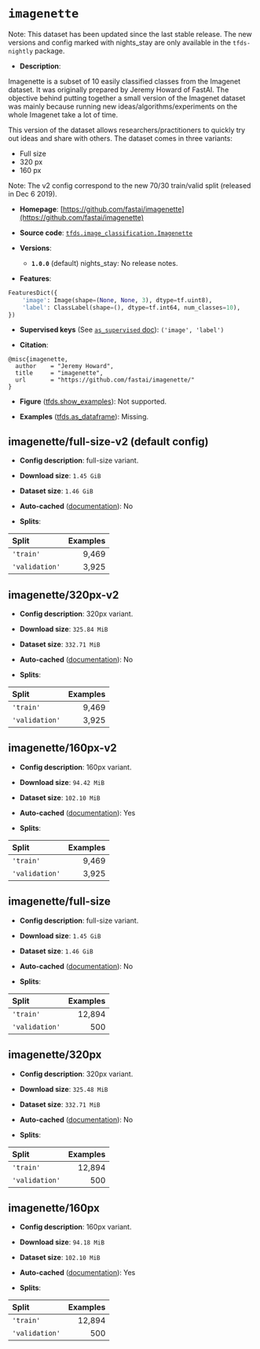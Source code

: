 <div itemscope itemtype="http://schema.org/Dataset">
  <div itemscope itemprop="includedInDataCatalog" itemtype="http://schema.org/DataCatalog">
    <meta itemprop="name" content="TensorFlow Datasets" />
  </div>
  <meta itemprop="name" content="imagenette" />
  <meta itemprop="description" content="Imagenette is a subset of 10 easily classified classes from the Imagenet&#10;dataset. It was originally prepared by Jeremy Howard of FastAI. The objective&#10;behind putting together a small version of the Imagenet dataset was mainly&#10;because running new ideas/algorithms/experiments on the whole Imagenet take a&#10;lot of time.&#10;&#10;This version of the dataset allows researchers/practitioners to quickly try out&#10;ideas and share with others. The dataset comes in three variants:&#10;&#10;  * Full size&#10;  * 320 px&#10;  * 160 px&#10;&#10;Note: The v2 config correspond to the new 70/30 train/valid split (released&#10;in Dec 6 2019).&#10;&#10;To use this dataset:&#10;&#10;```python&#10;import tensorflow_datasets as tfds&#10;&#10;ds = tfds.load(&#x27;imagenette&#x27;, split=&#x27;train&#x27;)&#10;for ex in ds.take(4):&#10;  print(ex)&#10;```&#10;&#10;See [the guide](https://www.tensorflow.org/datasets/overview) for more&#10;informations on [tensorflow_datasets](https://www.tensorflow.org/datasets).&#10;&#10;" />
  <meta itemprop="url" content="https://www.tensorflow.org/datasets/catalog/imagenette" />
  <meta itemprop="sameAs" content="https://github.com/fastai/imagenette" />
  <meta itemprop="citation" content="@misc{imagenette,&#10;  author    = &quot;Jeremy Howard&quot;,&#10;  title     = &quot;imagenette&quot;,&#10;  url       = &quot;https://github.com/fastai/imagenette/&quot;&#10;}" />
</div>

# `imagenette`

Note: This dataset has been updated since the last stable release. The new
versions and config marked with
<span class="material-icons" title="Available only in the tfds-nightly package">nights_stay</span>
are only available in the `tfds-nightly` package.

*   **Description**:

Imagenette is a subset of 10 easily classified classes from the Imagenet
dataset. It was originally prepared by Jeremy Howard of FastAI. The objective
behind putting together a small version of the Imagenet dataset was mainly
because running new ideas/algorithms/experiments on the whole Imagenet take a
lot of time.

This version of the dataset allows researchers/practitioners to quickly try out
ideas and share with others. The dataset comes in three variants:

*   Full size
*   320 px
*   160 px

Note: The v2 config correspond to the new 70/30 train/valid split (released in
Dec 6 2019).

*   **Homepage**:
    [https://github.com/fastai/imagenette](https://github.com/fastai/imagenette)

*   **Source code**:
    [`tfds.image_classification.Imagenette`](https://github.com/tensorflow/datasets/tree/master/tensorflow_datasets/image_classification/imagenette.py)

*   **Versions**:

    *   **`1.0.0`** (default)
        <span class="material-icons" title="Available only in the tfds-nightly package">nights_stay</span>:
        No release notes.

*   **Features**:

```python
FeaturesDict({
    'image': Image(shape=(None, None, 3), dtype=tf.uint8),
    'label': ClassLabel(shape=(), dtype=tf.int64, num_classes=10),
})
```

*   **Supervised keys** (See
    [`as_supervised` doc](https://www.tensorflow.org/datasets/api_docs/python/tfds/load#args)):
    `('image', 'label')`

*   **Citation**:

```
@misc{imagenette,
  author    = "Jeremy Howard",
  title     = "imagenette",
  url       = "https://github.com/fastai/imagenette/"
}
```

*   **Figure**
    ([tfds.show_examples](https://www.tensorflow.org/datasets/api_docs/python/tfds/visualization/show_examples)):
    Not supported.

*   **Examples**
    ([tfds.as_dataframe](https://www.tensorflow.org/datasets/api_docs/python/tfds/as_dataframe)):
    Missing.

## imagenette/full-size-v2 (default config)

*   **Config description**: full-size variant.

*   **Download size**: `1.45 GiB`

*   **Dataset size**: `1.46 GiB`

*   **Auto-cached**
    ([documentation](https://www.tensorflow.org/datasets/performances#auto-caching)):
    No

*   **Splits**:

Split          | Examples
:------------- | -------:
`'train'`      | 9,469
`'validation'` | 3,925

## imagenette/320px-v2

*   **Config description**: 320px variant.

*   **Download size**: `325.84 MiB`

*   **Dataset size**: `332.71 MiB`

*   **Auto-cached**
    ([documentation](https://www.tensorflow.org/datasets/performances#auto-caching)):
    No

*   **Splits**:

Split          | Examples
:------------- | -------:
`'train'`      | 9,469
`'validation'` | 3,925

## imagenette/160px-v2

*   **Config description**: 160px variant.

*   **Download size**: `94.42 MiB`

*   **Dataset size**: `102.10 MiB`

*   **Auto-cached**
    ([documentation](https://www.tensorflow.org/datasets/performances#auto-caching)):
    Yes

*   **Splits**:

Split          | Examples
:------------- | -------:
`'train'`      | 9,469
`'validation'` | 3,925

## imagenette/full-size

*   **Config description**: full-size variant.

*   **Download size**: `1.45 GiB`

*   **Dataset size**: `1.46 GiB`

*   **Auto-cached**
    ([documentation](https://www.tensorflow.org/datasets/performances#auto-caching)):
    No

*   **Splits**:

Split          | Examples
:------------- | -------:
`'train'`      | 12,894
`'validation'` | 500

## imagenette/320px

*   **Config description**: 320px variant.

*   **Download size**: `325.48 MiB`

*   **Dataset size**: `332.71 MiB`

*   **Auto-cached**
    ([documentation](https://www.tensorflow.org/datasets/performances#auto-caching)):
    No

*   **Splits**:

Split          | Examples
:------------- | -------:
`'train'`      | 12,894
`'validation'` | 500

## imagenette/160px

*   **Config description**: 160px variant.

*   **Download size**: `94.18 MiB`

*   **Dataset size**: `102.10 MiB`

*   **Auto-cached**
    ([documentation](https://www.tensorflow.org/datasets/performances#auto-caching)):
    Yes

*   **Splits**:

Split          | Examples
:------------- | -------:
`'train'`      | 12,894
`'validation'` | 500
